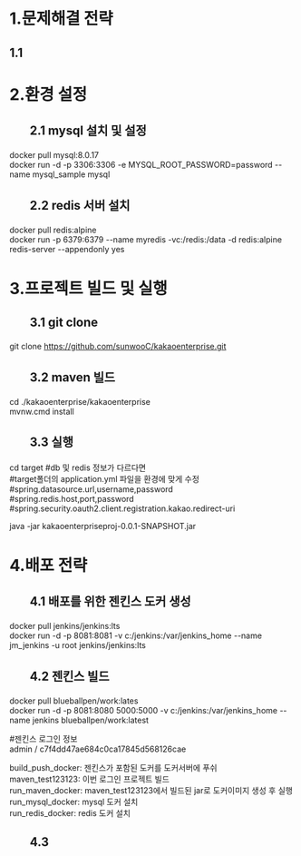 # 1.문제해결 전략  
## 1.1 

# 2.환경 설정 
## <ol>2.1 mysql 설치 및 설정 
   docker pull mysql:8.0.17  
   docker run -d -p 3306:3306 -e MYSQL_ROOT_PASSWORD=password --name mysql_sample mysql  
## <ol>2.2 redis 서버 설치  
 docker pull redis:alpine  
 docker run -p 6379:6379 --name myredis -vc:/redis:/data -d redis:alpine redis-server --appendonly yes  

# 3.프로젝트 빌드 및 실행 
## <ol>3.1 git clone  
   git clone https://github.com/sunwooC/kakaoenterprise.git  
## <ol>3.2 maven 빌드   
   cd ./kakaoenterprise/kakaoenterprise   
   mvnw.cmd install  
  
## <ol>3.3 실행 
   cd target 
   #db 및 redis 정보가 다르다면  
   #target폴더의 application.yml 파일을 환경에 맞게 수정  
   #spring.datasource.url,username,password  
   #spring.redis.host,port,password  
   #spring.security.oauth2.client.registration.kakao.redirect-uri  
   
   java -jar  kakaoenterpriseproj-0.0.1-SNAPSHOT.jar  
 
# 4.배포 전략 
## <ol>4.1 배포를 위한 젠킨스 도커 생성 
 docker pull jenkins/jenkins:lts  
 docker run -d -p 8081:8081 -v c:/jenkins:/var/jenkins_home --name jm_jenkins -u root jenkins/jenkins:lts  

## <ol>4.2 젠킨스 빌드 
 
   docker pull blueballpen/work:lates  
   docker run -d -p 8081:8080 5000:5000 -v c:/jenkins:/var/jenkins_home --name jenkins blueballpen/work:latest

   #젠킨스 로그인 정보  
    admin / c7f4dd47ae684c0ca17845d568126cae   

   build_push_docker: 젠킨스가 포함된 도커를 도커서버에 푸쉬  
   maven_test123123: 이번 로그인 프로젝트 빌드  
   run_maven_docker: maven_test123123에서 빌드된 
                    jar로 도커이미지 생성 후 실행  
   run_mysql_docker: mysql 도커 설치  
   run_redis_docker: redis 도커 설치  
 
## <ol>4.3 
 
   
   
   
